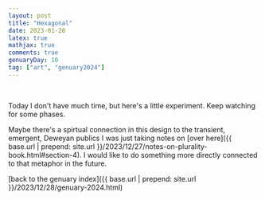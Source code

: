 ```yaml
---
layout: post
title: "Hexagonal"
date: 2023-01-28
latex: true
mathjax: true
comments: true
genuaryDay: 10
tag: ["art", "genuary2024"]
---
```


<div id="jan-10" style="font-family: 'Menlo'; font-size:10px"></div>
<script src="https://cdnjs.cloudflare.com/ajax/libs/p5.js/1.4.0/p5.min.js"></script>
<script src="{{ base.url | prepend: site.url }}/assets/2023-12-28-genuary-2024/jan10.js"></script>
<br>

Today I don't have much time, but here's a little experiment. Keep watching for some phases.

Maybe there's a spirtual connection in this design to the transient, emergent, Deweyan publics I was just taking notes on [over here]({{ base.url | prepend: site.url }}/2023/12/27/notes-on-plurality-book.html#section-4). I would like to do something more directly connected to that metaphor in the future.

[back to the genuary index]({{ base.url | prepend: site.url }}/2023/12/28/genuary-2024.html)
